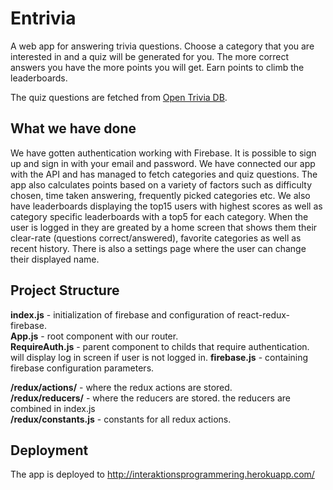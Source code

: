 # Entrivia
A web app for answering trivia questions.
Choose a category that you are interested in and a quiz will be generated for you. The more correct answers you have the more points you will get. Earn points to climb the leaderboards.

The quiz questions are fetched from [Open Trivia DB](https://opentdb.com).

## What we have done
We have gotten authentication working with Firebase. It is possible to sign up and sign in with your email and password. We have connected our app with the API and has managed to fetch categories and quiz questions.
The app also calculates points based on a variety of factors such as difficulty chosen, time taken answering, frequently picked categories etc. We also have leaderboards displaying the top15 users with highest scores as well as category specific leaderboards with a top5 for each category. When the user is logged in they are greated by a home screen that shows them their clear-rate (questions correct/answered), favorite categories as well as recent history. There is also a settings page where the user can change their displayed name.

## Project Structure
**index.js** - initialization of firebase and configuration of react-redux-firebase.  
**App.js** - root component with our router.  
**RequireAuth.js** - parent component to childs that require authentication. will display log in screen if user is not logged in.
**firebase.js** - containing firebase configuration parameters.

**/redux/actions/** - where the redux actions are stored.  
**/redux/reducers/** - where the reducers are stored. the reducers are combined in index.js  
**/redux/constants.js** - constants for all redux actions.  

## Deployment
The app is deployed to http://interaktionsprogrammering.herokuapp.com/
